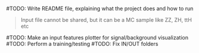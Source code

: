 #TODO: Write README file, explaining what the project does and how to run
> Input file cannot be shared, but it can be a MC sample like ZZ, ZH, ttH etc

#TODO: Make an input features plotter for signal/background visualization
#TODO: Perform a training/testing
#TODO: Fix IN/OUT folders
